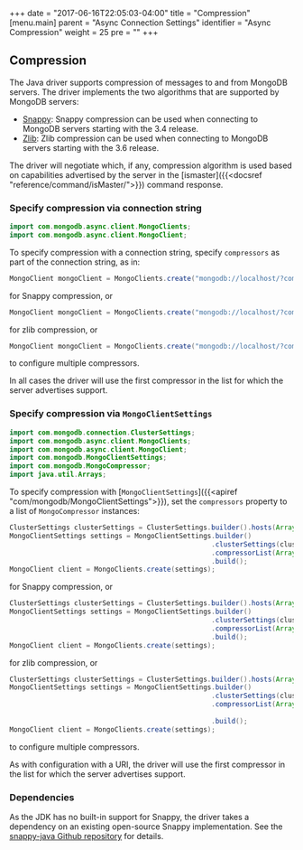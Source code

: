 +++
date = "2017-06-16T22:05:03-04:00"
title = "Compression"
[menu.main]
  parent = "Async Connection Settings"
  identifier = "Async Compression"
  weight = 25
  pre = "<i class='fa'></i>"
+++

## Compression

The Java driver supports compression of messages to and from MongoDB servers.  The driver implements the two algorithms that are 
supported by MongoDB servers:

* [Snappy](https://google.github.io/snappy/): Snappy compression can be used when connecting to MongoDB servers starting with the 3.4 
release.
* [Zlib](https://zlib.net/): Zlib compression can be used when connecting to MongoDB servers starting with the 3.6 release.

The driver will negotiate which, if any, compression algorithm is used based on capabilities advertised by the server in
the [ismaster]({{<docsref "reference/command/isMaster/">}}) command response. 

### Specify compression via connection string

```java
import com.mongodb.async.client.MongoClients;
import com.mongodb.async.client.MongoClient;

```

To specify compression with a connection string, specify `compressors` as part of the connection string, as in:

```java
MongoClient mongoClient = MongoClients.create("mongodb://localhost/?compressors=snappy");
```

for Snappy compression, or

```java
MongoClient mongoClient = MongoClients.create("mongodb://localhost/?compressors=zlib");
```

for zlib compression, or 


```java
MongoClient mongoClient = MongoClients.create("mongodb://localhost/?compressors=snappy,zlib");
```

to configure multiple compressors. 

In all cases the driver will use the first compressor in the list for which the server advertises support. 

### Specify compression via `MongoClientSettings`

```java
import com.mongodb.connection.ClusterSettings;
import com.mongodb.async.client.MongoClients;
import com.mongodb.async.client.MongoClient;
import com.mongodb.MongoClientSettings;
import com.mongodb.MongoCompressor;
import java.util.Arrays;

```

To specify compression with [`MongoClientSettings`]({{<apiref "com/mongodb/MongoClientSettings">}}), set the `compressors` property
to a list of `MongoCompressor` instances:

```java
ClusterSettings clusterSettings = ClusterSettings.builder().hosts(Arrays.asList(new ServerAddress("localhost"))).build();
MongoClientSettings settings = MongoClientSettings.builder()
                                                  .clusterSettings(clusterSettings);
                                                  .compressorList(Arrays.asList(MongoCompressor.createSnappyCompressor()))
                                                  .build();
MongoClient client = MongoClients.create(settings);
```

for Snappy compression, or

```java
ClusterSettings clusterSettings = ClusterSettings.builder().hosts(Arrays.asList(new ServerAddress("localhost"))).build();
MongoClientSettings settings = MongoClientSettings.builder()
                                                  .clusterSettings(clusterSettings);
                                                  .compressorList(Arrays.asList(MongoCompressor.createZlibCompressor()))
                                                  .build();
MongoClient client = MongoClients.create(settings);
```

for zlib compression, or

```java
ClusterSettings clusterSettings = ClusterSettings.builder().hosts(Arrays.asList(new ServerAddress("localhost"))).build();
MongoClientSettings settings = MongoClientSettings.builder()
                                                  .clusterSettings(clusterSettings);
                                                  .compressorList(Arrays.asList(MongoCompressor.createSnappyCompressor(),
                                                                                MongoCompressor.createZlibCompressor()))
                                                  .build();
MongoClient client = MongoClients.create(settings);
```

to configure multiple compressors. 

As with configuration with a URI, the driver will use the first compressor in the list for which the server advertises support. 

### Dependencies

As the JDK has no built-in support for Snappy, the driver takes a dependency on an existing open-source Snappy implementation.  See the
[snappy-java Github repository](https://github.com/xerial/snappy-java) for details.


